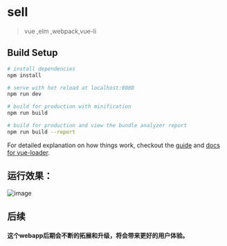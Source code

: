 # sell





> vue ,elm ,webpack,vue-li

## Build Setup

``` bash
# install dependencies
npm install

# serve with hot reload at localhost:8080
npm run dev

# build for production with minification
npm run build

# build for production and view the bundle analyzer report
npm run build --report
```

For detailed explanation on how things work, checkout the [guide](http://vuejs-templates.github.io/webpack/) and [docs for vue-loader](http://vuejs.github.io/vue-loader).



## 运行效果：
![image](https://github.com/Gaomengxuan/Vue-Seller/tree/master/src/ScreenGif.gif)
## 后续
#### 这个webapp后期会不断的拓展和升级，将会带来更好的用户体验。
